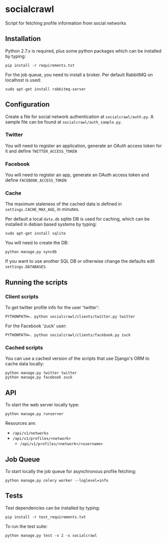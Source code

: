 socialcrawl
=========

Script for fetching profile information from social networks

## Installation

Python 2.7.x is required, plus some python packages which can be installed by typing:

    pip install -r requirements.txt

For the job queue, you need to install a broker. Per default RabbitMQ on localhost is used:

    sudo apt-get install rabbitmq-server

## Configuration

Create a file for social network authentication at `socialcrawl/auth.py`. A sample file can be
found at `socialcrawl/auth_sample.py`. 

### Twitter

You will need to register an application, generate an OAuth access token for it and define `TWITTER_ACCESS_TOKEN`

### Facebook

You will need to register an app, generate an OAuth access token and define `FACEBOOK_ACCESS_TOKEN`

### Cache

The maximum staleness of the cached data is defined in `settings.CACHE_MAX_AGE`, in minutes.

Per default a local `data.db` sqlite DB is used for caching, which can be installed in debian based systems by typing:

    sudo apt-get install sqlite

You will need to create the DB:

    python manage.py syncdb

If you want to use another SQL DB or otherwise change the defaults edit `settings.DATABASES`.

## Running the scripts

### Client scripts

To get twitter profile info for the user 'twitter':

    PYTHONPATH=. python socialcrawl/clients/twitter.py twitter

For the Facebook 'zuck' user:

    PYTHONPATH=. python socialcrawl/clients/facebook.py zuck

### Cached scripts

You can use a cached version of the scripts that use Django's ORM to cache data locally:

    python manage.py twitter twitter
    python manage.py facebook zuck

## API

To start the web server locally type:

    python manage.py runserver

Resources are:

- `/api/v1/networks`
- `/api/v1/profiles/<network>`
  - `/api/v1/profiles/<network>/<username>`

## Job Queue

To start locally the job queue for asynchronous profile fetching:

    python manage.py celery worker --loglevel=info

## Tests

Test dependencies can be installed by typing:

    pip install -r test_requirements.txt

To run the test suite:

    python manage.py test -v 2 -s socialcrawl
